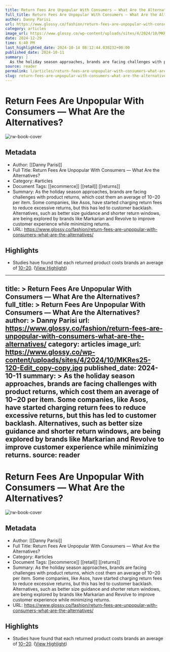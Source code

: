 ```yaml
---
title: Return Fees Are Unpopular With Consumers — What Are the Alternatives?
full_title: Return Fees Are Unpopular With Consumers — What Are the Alternatives?
author: Danny Parisi
url: https://www.glossy.co/fashion/return-fees-are-unpopular-with-consumers-what-are-the-alternatives/
category: articles
image_url: https://www.glossy.co/wp-content/uploads/sites/4/2024/10/MKRes25-120-Edit_copy-copy.jpg
date: 2024-12-29
time: 6:40 PM
last_highlighted_date: 2024-10-14 08:12:44.030232+00:00
published_date: 2024-10-11
summary: |
  As the holiday season approaches, brands are facing challenges with product returns, which cost them an average of $10-$20 per item. Some companies, like Asos, have started charging return fees to reduce excessive returns, but this has led to customer backlash. Alternatives, such as better size guidance and shorter return windows, are being explored by brands like Markarian and Revolve to improve customer experience while minimizing returns.
source: reader
permalink: l/articles/return-fees-are-unpopular-with-consumers-what-are-the-alternatives
slug: return-fees-are-unpopular-with-consumers-what-are-the-alternatives
---
```

# Return Fees Are Unpopular With Consumers — What Are the Alternatives?

![rw-book-cover](https://www.glossy.co/wp-content/uploads/sites/4/2024/10/MKRes25-120-Edit_copy-copy.jpg)

## Metadata
- Author: [[Danny Parisi]]
- Full Title: Return Fees Are Unpopular With Consumers — What Are the Alternatives?
- Category: #articles
- Document Tags: [[ecommerce]] [[retail]] [[returns]] 
- Summary: As the holiday season approaches, brands are facing challenges with product returns, which cost them an average of $10-$20 per item. Some companies, like Asos, have started charging return fees to reduce excessive returns, but this has led to customer backlash. Alternatives, such as better size guidance and shorter return windows, are being explored by brands like Markarian and Revolve to improve customer experience while minimizing returns.
- URL: https://www.glossy.co/fashion/return-fees-are-unpopular-with-consumers-what-are-the-alternatives/

## Highlights
- Studies have found that each returned product costs brands an average of [$10-$20](https://www.forbes.com/sites/blakemorgan/2021/01/25/retailers-dont-want-returns-heres-what-it-means-for-customers/). ([View Highlight](https://read.readwise.io/read/01ja5150b27821k0fcdehegb2w))


---
title: >
  Return Fees Are Unpopular With Consumers — What Are the Alternatives?
full_title: >
  Return Fees Are Unpopular With Consumers — What Are the Alternatives?
author: >
  Danny Parisi
url: https://www.glossy.co/fashion/return-fees-are-unpopular-with-consumers-what-are-the-alternatives/
category: articles
image_url: https://www.glossy.co/wp-content/uploads/sites/4/2024/10/MKRes25-120-Edit_copy-copy.jpg
published_date: 2024-10-11
summary: >
  As the holiday season approaches, brands are facing challenges with product returns, which cost them an average of $10-$20 per item. Some companies, like Asos, have started charging return fees to reduce excessive returns, but this has led to customer backlash. Alternatives, such as better size guidance and shorter return windows, are being explored by brands like Markarian and Revolve to improve customer experience while minimizing returns.
source: reader
---
# Return Fees Are Unpopular With Consumers — What Are the Alternatives?

![rw-book-cover](https://www.glossy.co/wp-content/uploads/sites/4/2024/10/MKRes25-120-Edit_copy-copy.jpg)

## Metadata
- Author: [[Danny Parisi]]
- Full Title: Return Fees Are Unpopular With Consumers — What Are the Alternatives?
- Category: #articles
- Document Tags: [[ecommerce]] [[retail]] [[returns]] 
- Summary: As the holiday season approaches, brands are facing challenges with product returns, which cost them an average of $10-$20 per item. Some companies, like Asos, have started charging return fees to reduce excessive returns, but this has led to customer backlash. Alternatives, such as better size guidance and shorter return windows, are being explored by brands like Markarian and Revolve to improve customer experience while minimizing returns.
- URL: https://www.glossy.co/fashion/return-fees-are-unpopular-with-consumers-what-are-the-alternatives/

## Highlights
- Studies have found that each returned product costs brands an average of [$10-$20](https://www.forbes.com/sites/blakemorgan/2021/01/25/retailers-dont-want-returns-heres-what-it-means-for-customers/). ([View Highlight](https://read.readwise.io/read/01ja5150b27821k0fcdehegb2w))


